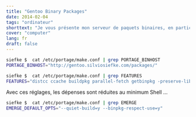 ```yaml
---
title: "Gentoo Binary Packages"
date: 2014-02-04
tags: "ordinateur"
shorttext: "Je vous présente mon serveur de paquets binaires, en particulier pour les ordinateurs les plus faibles, il pourrait être utile."
cover: "computer"
lang: fr
draft: false
---
```


~~~ bash
siefke $  cat /etc/portage/make.conf | grep PORTAGE_BINHOST
PORTAGE_BINHOST="http://gentoo.silviosiefke.com/packages/"
~~~

~~~ bash
siefke $  cat /etc/portage/make.conf | grep FEATURES
FEATURES="distcc ccache buildpkg parallel-fetch getbinpkg -preserve-libs"
~~~

Avec ces réglages, les dépenses sont réduites au minimum Shell ...

~~~bash
siefke $  cat /etc/portage/make.conf | grep EMERGE
EMERGE_DEFAULT_OPTS="--quiet-build=y --binpkg-respect-use=y"
~~~